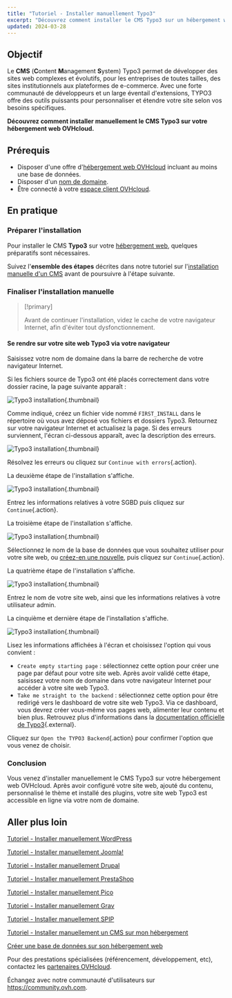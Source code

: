 ```yaml
---
title: "Tutoriel - Installer manuellement Typo3"
excerpt: "Découvrez comment installer le CMS Typo3 sur un hébergement web OVHcloud"
updated: 2024-03-28
---
```


## Objectif

Le **CMS** (**C**ontent **M**anagement **S**ystem) Typo3 permet de développer des sites web complexes et évolutifs, pour les entreprises de toutes tailles, des sites institutionnels aux plateformes de e-commerce. Avec une forte communauté de développeurs et un large éventail d'extensions, TYPO3 offre des outils puissants pour personnaliser et étendre votre site selon vos besoins spécifiques.

**Découvrez comment installer manuellement le CMS Typo3 sur votre hébergement web OVHcloud.**

## Prérequis

- Disposer d'une offre d'[hébergement web OVHcloud](https://www.ovhcloud.com/fr-ca/web-hosting/) incluant au moins une base de données.
- Disposer d'un [nom de domaine](https://www.ovhcloud.com/fr-ca/domains/).
- Être connecté à votre [espace client OVHcloud](/links/manager).

## En pratique

### Préparer l'installation

Pour installer le CMS **Typo3** sur votre [hébergement web](https://www.ovhcloud.com/fr-ca/web-hosting/), quelques préparatifs sont nécessaires.

Suivez l'**ensemble des étapes** décrites dans notre tutoriel sur l'[installation manuelle d'un CMS](/pages/web_cloud/web_hosting/cms_manual_installation) avant de poursuivre à l'étape suivante.

### Finaliser l'installation manuelle

> [!primary]
>
> Avant de continuer l'installation, videz le cache de votre navigateur Internet, afin d'éviter tout dysfonctionnement.
>

#### Se rendre sur votre site web Typo3 via votre navigateur

Saisissez votre nom de domaine dans la barre de recherche de votre navigateur Internet.

Si les fichiers source de Typo3 ont été placés correctement dans votre dossier racine, la page suivante apparaît :

![Typo3 installation](images/install_step_one.png){.thumbnail}

Comme indiqué, créez un fichier vide nommé `FIRST_INSTALL` dans le répertoire où vous avez déposé vos fichiers et dossiers Typo3. Retournez sur votre navigateur Internet et actualisez la page. Si des erreurs surviennent, l'écran ci-dessous apparaît, avec la description des erreurs.

![Typo3 installation](images/install_step_2_error.png){.thumbnail}

Résolvez les erreurs ou cliquez sur `Continue with errors`{.action}.

La deuxième étape de l'installation s'affiche.

![Typo3 installation](images/install_step_2.png){.thumbnail}

Entrez les informations relatives à votre SGBD puis cliquez sur `Continue`{.action}.

La troisième étape de l'installation s'affiche.

![Typo3 installation](images/install_step_3.png){.thumbnail}

Sélectionnez le nom de la base de données que vous souhaitez utiliser pour votre site web, ou [créez-en une nouvelle](/pages/web_cloud/web_hosting/sql_create_database), puis cliquez sur `Continue`{.action}.

La quatrième étape de l'installation s'affiche.

![Typo3 installation](images/install_step_4.png){.thumbnail}

Entrez le nom de votre site web, ainsi que les informations relatives à votre utilisateur admin.

La cinquième et dernière étape de l'installation s'affiche.

![Typo3 installation](images/install_step_5.png){.thumbnail}

Lisez les informations affichées à l'écran et choisissez l'option qui vous convient :

- `Create empty starting page` : sélectionnez cette option pour créer une page par défaut pour votre site web. Après avoir validé cette étape, saisissez votre nom de domaine dans votre navigateur Internet pour accéder à votre site web Typo3.
- `Take me straight to the backend` : sélectionnez cette option pour être redirigé vers le dashboard de votre site web Typo3. Via ce dashboard, vous devrez créer vous-même vos pages web, alimenter leur contenu et bien plus. Retrouvez plus d'informations dans la [documentation officielle de Typo3](https://docs.typo3.org/Home/GettingStarted.html){.external}.

Cliquez sur `Open the TYPO3 Backend`{.action} pour confirmer l'option que vous venez de choisir.

### Conclusion

Vous venez d'installer manuellement le CMS Typo3 sur votre hébergement web OVHcloud. Après avoir configuré votre site web, ajouté du contenu, personnalisé le thème et installé des plugins, votre site web Typo3 est accessible en ligne via votre nom de domaine.

## Aller plus loin <a name="go-further"></a>

[Tutoriel - Installer manuellement WordPress](/pages/web_cloud/web_hosting/cms_manual_installation_wordpress)

[Tutoriel - Installer manuellement Joomla!](/pages/web_cloud/web_hosting/cms_manual_installation_joomla)

[Tutoriel - Installer manuellement Drupal](/pages/web_cloud/web_hosting/cms_manual_installation_drupal)

[Tutoriel - Installer manuellement PrestaShop](/pages/web_cloud/web_hosting/cms_manual_installation_prestashop)

[Tutoriel - Installer manuellement Pico](/pages/web_cloud/web_hosting/cms_manual_installation_pico)

[Tutoriel - Installer manuellement Grav](/pages/web_cloud/web_hosting/cms_manual_installation_grav)

[Tutoriel - Installer manuellement SPIP](/pages/web_cloud/web_hosting/cms_manual_installation_spip)

[Tutoriel - Installer manuellement un CMS sur mon hébergement](/pages/web_cloud/web_hosting/cms_manual_installation)

[Créer une base de données sur son hébergement web](/pages/web_cloud/web_hosting/sql_create_database)

Pour des prestations spécialisées (référencement, développement, etc), contactez les [partenaires OVHcloud](/links/partner).

Échangez avec notre communauté d'utilisateurs sur <https://community.ovh.com>.